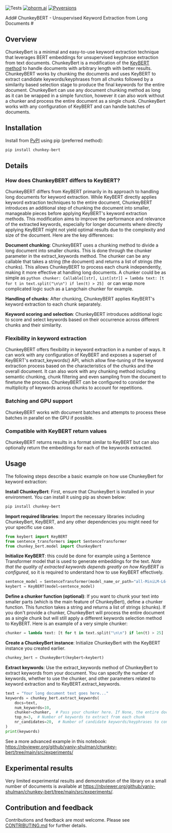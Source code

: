 ![Tests](https://github.com/yaniv-shulman/chunkey-bert/actions/workflows/linting_and_tests.yml/badge.svg?branch=main)
[![phorm.ai](https://img.shields.io/badge/ask%20phorm.ai-8A2BE2)](https://www.phorm.ai/query?projectId=f7ddaf97-2b90-4515-a364-855258454655)
[![Pyversions](https://img.shields.io/pypi/pyversions/chunkey-bert.svg?style=flat-square)](https://pypi.python.org/pypi/chunkey-bert)

Add# ChunkeyBERT - Unsupervised Keyword Extraction from Long Documents #
## Overview ##
ChunkeyBert is a minimal and easy-to-use keyword extraction technique that leverages BERT embeddings for unsupervised 
keyphrase extraction from text documents. ChunkeyBert is a modification of the 
[KeyBERT method](https://towardsdatascience.com/keyword-extraction-with-bert-724efca412ea) to handle documents with 
arbitrary length with better results. ChunkeyBERT works by chunking the documents and uses KeyBERT to extract candidate
keywords/keyphrases from all chunks followed by a similarity based selection stage to produce the final keywords for the
entire document. ChunkeyBert can use any document chunking method as long as it can be wrapped in a simple function, 
however it can also work without a chunker and process the entire document as a single chunk. ChunkeyBert works with any
configuration of KeyBERT and can handle batches of documents. 

## Installation ##
Install from [PyPI](https://pypi.org/project/chunkey-bert/) using pip (preferred method):
```bash
pip install chunkey-bert
```

## Details ##
### How does ChunkeyBERT differs to KeyBERT? ###
ChunkeyBERT differs from KeyBERT primarily in its approach to handling long documents for keyword extraction. While 
KeyBERT directly applies keyword extraction techniques to the entire document, ChunkeyBERT introduces an additional step
of chunking the document into smaller, manageable pieces before applying KeyBERT's keyword extraction methods. This 
modification aims to improve the performance and relevance of the extracted keywords, especially for longer documents 
where directly applying KeyBERT might not yield optimal results due to the complexity and size of the document. Here are
the key differences:

**Document chunking**: ChunkeyBERT uses a chunking method to divide a long document into smaller chunks. This is done through the chunker 
parameter in the extract_keywords method. The chunker can be any callable that takes a string (the document) and returns
a list of strings (the chunks). This allows ChunkeyBERT to process each chunk independently, making it more effective at
handling long documents. A chunker could be as simple as ```python chunker: Callable[[str], List[str]] = lambda text: [t for t in text.split("\n\n") if len(t) > 25] ```
or can wrap more complicated logic such as a Langchain chunker for example.

**Handling of chunks**: After chunking, ChunkeyBERT applies KeyBERT's keyword extraction to each chunk separately.

**Keyword scoring and selection**: ChunkeyBERT introduces additional logic to score and select keywords based on their occurrence across different chunks 
and their similarity. 

### Flexibility in keyword extraction ###
ChunkeyBERT offers flexibility in keyword extraction in a number of ways. It can work with any configuration of KeyBERT
and exposes a superset of KeyBERT's extract_keywords() API, which allow fine-tuning of the keyword extraction process 
based on the characteristics of the chunks and the overall document. It can also work with any chunking method including
semantic chunking, chunk filtering and even sampling from the document to finetune the process. ChunkeyBERT can be 
configured to consider the multiplicity of keywords across chunks to account for repetitions.

### Batching and GPU support ###
ChunkeyBERT works with document batches and attempts to process these batches in parallel on the GPU if possible.

### Compatible with KeyBERT return values ###
ChunkeyBERT returns results in a format similar to KeyBERT but can also optionally return the embeddings for each of the
keywords extracted.

## Usage ##

The following steps describe a basic example on how use ChunkeyBert for keyword extraction:

**Install ChunkeyBert**: First, ensure that ChunkeyBert is installed in your environment. You can install it using pip as
shown below:

```bash
pip install chunkey-bert
```
**Import required libraries**: Import the necessary libraries including ChunkeyBert, KeyBERT, and any other dependencies you
might need for your specific use case.

```python
from keybert import KeyBERT
from sentence_transformers import SentenceTransformer
from chunkey_bert.model import ChunkeyBert
```

**Initialize KeyBERT**: this could be done for example using a Sentence Transformer model that is used to generate embeddings
for the text. _Note that the quality of extracted keywords depends greatly on how KeyBERT is configured_, so it is 
required to understand how to use KeyBERT effectively.

```python
sentence_model = SentenceTransformer(model_name_or_path="all-MiniLM-L6-v2")
keybert = KeyBERT(model=sentence_model)
```

**Define a chunker function (optional)**: If you want to chunk your text into smaller parts (which is the main feature of
ChunkeyBert), define a chunker function. This function takes a string and returns a list of strings (chunks). If you
don't provide a chunker, ChunkeyBert will process the entire document as a single chunk but will still apply a different
keywords selection method to KeyBERT. Here is an example of a very simple chunker:

```python
chunker = lambda text: [t for t in text.split("\n\n") if len(t) > 25]  # Example chunker that splits text into paragraphs
```

**Create a ChunkeyBert instance**: Initialize ChunkeyBert with the KeyBERT instance you created earlier.

```python
chunkey_bert = ChunkeyBert(keybert=keybert)
```
**Extract keywords**: Use the extract_keywords method of ChunkeyBert to extract keywords from your document. You can specify
the number of keywords, whether to use the chunker, and other parameters related to keyword extraction and to 
KeyBERT.extract_keywords.

```python
text = "Your long document text goes here..."
keywords = chunkey_bert.extract_keywords(
    docs=text, 
    num_keywords=10, 
    chunker=chunker,  # Pass your chunker here. If None, the entire document is treated as a single chunk.
    top_n=3,  # Number of keywords to extract from each chunk
    nr_candidates=20,  # Number of candidate keywords/keyphrases to consider from each chunk
)
print(keywords)
```
See a more advanced example in this notebook: https://nbviewer.org/github/yaniv-shulman/chunkey-bert/tree/main/src/experiments/

## Experimental results ##
Very limited experimental results and demonstration of the library on a small number of documents is available at 
 https://nbviewer.org/github/yaniv-shulman/chunkey-bert/tree/main/src/experiments/.

## Contribution and feedback ##
Contributions and feedback are most welcome. Please see
[CONTRIBUTING.md](https://github.com/yaniv-shulman/chunkey-bert/tree/main/CONTRIBUTING.md) for further details.
